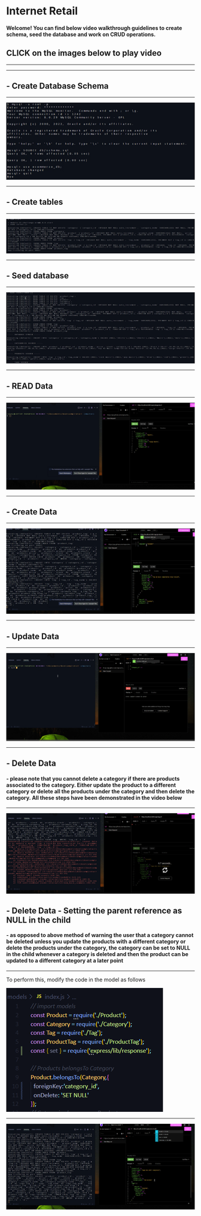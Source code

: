 # Internet Retail

#### Welcome!  You can find below video walkthrough guidelines to create schema, seed the database and work on CRUD operations.

## CLICK on the images below to play video
************************************************************************************************************************************************
************************************************************************************************************************************************

## - Create Database Schema
************************************************************************************************************************************************

[![Create Schema](https://raw.githubusercontent.com/rekhawb/retail/71e097a2a72887dd316aa1119be0ae2e17f2237c/images/1.PNG)](https://drive.google.com/file/d/1muwPW_05DScJ6J6yKJ7bDpSpSTccFIGP/view)
************************************************************************************************************************************************

## - Create tables
************************************************************************************************************************************************

[![Create tables](https://raw.githubusercontent.com/rekhawb/retail/71e097a2a72887dd316aa1119be0ae2e17f2237c/images/2.PNG)](https://drive.google.com/file/d/1KSmWyx6-QHpWi9yr1pI28QZs7CkLKct1/view)
************************************************************************************************************************************************
## - Seed database
************************************************************************************************************************************************
[![seed database](https://raw.githubusercontent.com/rekhawb/retail/71e097a2a72887dd316aa1119be0ae2e17f2237c/images/3.PNG)](https://drive.google.com/file/d/1-pY4jh1ttbWputQMgfbO9sLvbolv8D8f/view)
************************************************************************************************************************************************
## - READ Data
************************************************************************************************************************************************
[![get data](https://raw.githubusercontent.com/rekhawb/retail/71e097a2a72887dd316aa1119be0ae2e17f2237c/images/4.PNG)](https://drive.google.com/file/d/11B2TgZ27_FcKkn2EDYRFkvIMRqfA2fpt/view)
************************************************************************************************************************************************
## - Create Data
************************************************************************************************************************************************
[![post data](https://raw.githubusercontent.com/rekhawb/retail/71e097a2a72887dd316aa1119be0ae2e17f2237c/images/5.PNG)](https://drive.google.com/file/d/1L-lYywgp2_os80xa6xNNv1JcWhTjFJMJ/view)
************************************************************************************************************************************************
## - Update Data
************************************************************************************************************************************************
[![put data](https://raw.githubusercontent.com/rekhawb/retail/71e097a2a72887dd316aa1119be0ae2e17f2237c/images/6.PNG)](https://drive.google.com/file/d/1sJ9XsaySa-fe206xmNuPTWPRPZg9qqMc/view)
************************************************************************************************************************************************
## - Delete Data
#### - please note  that you cannot delete a category if there are products associated to the category. Either update the product to a different category or delete all the products under the category and then delete the category. All these steps have been demonstrated in the video below
************************************************************************************************************************************************
[![delete data](https://raw.githubusercontent.com/rekhawb/retail/71e097a2a72887dd316aa1119be0ae2e17f2237c/images/7.PNG)](https://drive.google.com/file/d/1zIARC5KKXSdXXlvd5cY4EVsiF-zoQ4KI/view)
## - Delete Data - Setting the parent reference as NULL in the child
#### - as opposed to above method of warning the user that a category cannot be deleted unless you update the products with a different category or delete the products under the category, the category can be set to NULL in the child whenever a category is deleted and then the product can be  updated to a different category  at a later point
************************************************************************************************************************************************
To perform this, modify the code in the model as follows

![alt text](images\8.PNG)

************************************************************************************************************************************************
[![delete data NULL](images\9.PNG)](https://drive.google.com/file/d/1cfsFDPNlh1l1IbNK2UFbDfU8O6uWFoss/view)



